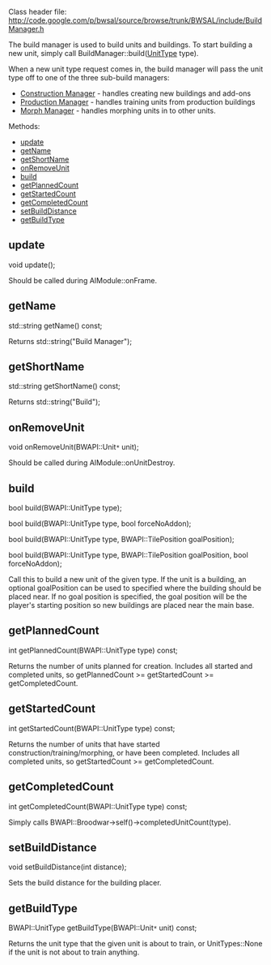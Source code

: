 Class header file: http://code.google.com/p/bwsal/source/browse/trunk/BWSAL/include/BuildManager.h

The build manager is used to build units and buildings. To start building a new unit, simply call BuildManager::build([UnitType](http://code.google.com/p/bwapi/wiki/UnitType) type).

When a new unit type request comes in, the build manager will pass the unit type off to one of the three sub-build managers:
  * [Construction Manager](ConstructionManager.md) - handles creating new buildings and add-ons
  * [Production Manager](ProductionManager.md) - handles training units from production buildings
  * [Morph Manager](MorphManager.md) - handles morphing units in to other units.

Methods:

  * [update](#update.md)
  * [getName](#getName.md)
  * [getShortName](#getShortName.md)
  * [onRemoveUnit](#onRemoveUnit.md)
  * [build](#build.md)
  * [getPlannedCount](#getPlannedCount.md)
  * [getStartedCount](#getStartedCount.md)
  * [getCompletedCount](#getCompletedCount.md)
  * [setBuildDistance](#setBuildDistance.md)
  * [getBuildType](#getBuildType.md)

## update ##
void update();

Should be called during AIModule::onFrame.

## getName ##
std::string getName() const;

Returns std::string("Build Manager");

## getShortName ##
std::string getShortName() const;

Returns std::string("Build");

## onRemoveUnit ##
void onRemoveUnit(BWAPI::Unit`*` unit);

Should be called during AIModule::onUnitDestroy.

## build ##
bool build(BWAPI::UnitType type);

bool build(BWAPI::UnitType type, bool forceNoAddon);

bool build(BWAPI::UnitType type, BWAPI::TilePosition goalPosition);

bool build(BWAPI::UnitType type, BWAPI::TilePosition goalPosition, bool forceNoAddon);

Call this to build a new unit of the given type. If the unit is a building, an optional goalPosition can be used to specified where the building should be placed near. If no goal position is specified, the goal position will be the player's starting position so new buildings are placed near the main base.

## getPlannedCount ##
int getPlannedCount(BWAPI::UnitType type) const;

Returns the number of units planned for creation. Includes all started and completed units, so getPlannedCount >= getStartedCount >= getCompletedCount.

## getStartedCount ##
int getStartedCount(BWAPI::UnitType type) const;

Returns the number of units that have started construction/training/morphing, or have been completed. Includes all completed units, so getStartedCount >= getCompletedCount.

## getCompletedCount ##
int getCompletedCount(BWAPI::UnitType type) const;

Simply calls BWAPI::Broodwar->self()->completedUnitCount(type).

## setBuildDistance ##
void setBuildDistance(int distance);

Sets the build distance for the building placer.

## getBuildType ##
BWAPI::UnitType getBuildType(BWAPI::Unit`*` unit) const;

Returns the unit type that the given unit is about to train, or UnitTypes::None if the unit is not about to train anything.